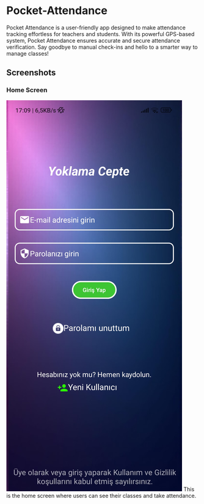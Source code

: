# Pocket-Attendance
Pocket Attendance is a user-friendly app designed to make attendance tracking effortless for teachers and students. With its powerful GPS-based system, Pocket Attendance ensures accurate and secure attendance verification. Say goodbye to manual check-ins and hello to a smarter way to manage classes!

## Screenshots

### Home Screen
![Ana Sayfa](images/Screenshot_2025-01-09-17-09-41-961_com.example.yoklamaceptever3.jpg)
This is the home screen where users can see their classes and take attendance.


